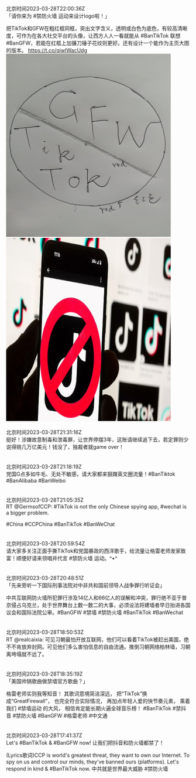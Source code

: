 北京时间2023-03-28T22:00:36Z<br>「请你来为 #禁防火墙 运动来设计logo啦！」

把TikTok和GFW在粗红框同框，突出文字含义，透明或白色为底色，有较高清晰度，可作为在各大社交平台的头像，让西方人人一看就能从 #BanTikTok 联想 #BanGFW，若能在红框上加镰刀锤子花纹则更好。还有设计一个能作为主页大图的版本。 https://t.co/qiwIWacUdg<br><img src='/temp/image/2023/w-Month-3/1640715513767792644_0.jpg' width='450' height='500'><img src='/temp/image/2023/w-Month-3/1640715513767792644_1.jpg' width='450' height='500'><br><br>北京时间2023-03-28T21:31:16Z<br>挺好！涉嫌故意制毒和泄毒罪，让世界停摆3年，这账请继续追下去，若定罪则少说得赔几万亿美元！钱没了，独裁者就game over！<br><br><br>北京时间2023-03-28T21:18:19Z<br>党国G点多如牛毛、无处不敏感，请大家都来狠蹭英文圈流量！#BanTiktok #BanAlibaba #BanWeibo<br><br><br>北京时间2023-03-28T21:05:35Z<br>RT @GermsofCCP: #TikTok is not the only Chinese spying app, #wechat is a bigger problem.

#China #CCPChina #BanTikTok #BanWeChat<br><br><br>北京时间2023-03-28T20:59:54Z<br>请大家多关注正面手撕TikTok和党国暴政的西洋歌手，给流量让格雷老师发家致富！顺便好请来领唱并代言 #禁防火墙 运动。^•^<br><br><br>北京时间2023-03-28T20:48:51Z<br>「先来旁听一下国际刑事法院对中非共和国前领导人战争罪行听证会」 

中共互联网防火墙所犯罪行涉及14亿人和66亿人的误解和冲突，罪行绝不亚于普京侵占乌克兰，处于世界舞台上数一数二的大事，必须设法将建墙者早日抬进各国议会和国际法院公审。#BanGFW #禁墙 #禁防火墙 #BanTikTok #BanWechat<br><br><br>北京时间2023-03-28T18:50:53Z<br>RT @realcaixia: 可见习朝最怕开放互联网，他们可以看着TikTok被赶出美国，绝不不肯放弃封网。可见他们多么害怕信息的自由流通。推倒习朝网络柏林墙，习朝离垮塌就不远了。<br><br><br>北京时间2023-03-28T18:35:19Z<br>「美国帅锅歌曲做禁墙官方歌曲？」

格雷老师实则我等知音！
其歌词意境简洁深远，
把“TikTok”换成“GreatFirewall”，
也完全符合实际情况，
再加点年轻人爱的快节奏元素，
乘着我们 #禁墙运动 的大风，
相信肯定能长期火遍全球音乐榜！
#BanTikTok #禁抖音 #禁防火墙 #BanGFW #格雷老师 #中文通<br><br><br>北京时间2023-03-28T17:41:37Z<br>Let's #BanTikTok &amp; #BanGFW now!
让我们把抖音和防火墙都禁了！

(Lyrics歌词)CCP is world's greatest threat, they want to own our Internet. To spy on us and control our minds, they've banned ours (platforms). Let's respond in kind &amp; #BanTikTok now. 中共就是世界最大威胁 #禁防火墙<br><br><br>